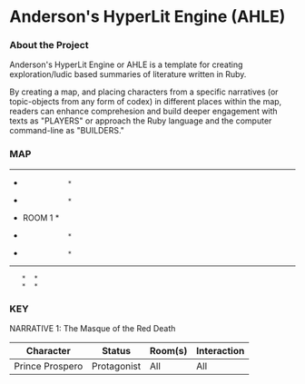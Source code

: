 # Anderson's HyperLit Engine (AHLE) 

### About the Project

Anderson's HyperLit Engine or AHLE is a template for creating
exploration/ludic based summaries of literature written in Ruby. 

By creating a map, and placing characters from a specific narratives
(or topic-objects from any form of codex) in different places within 
the map, readers can enhance comprehesion and build deeper engagement
with texts as "PLAYERS" or approach the Ruby language and the computer
command-line as "BUILDERS."

### MAP

******************
*                *
*                * 
*    ROOM 1      *
*                *  
*                *
********  ********
       *  *
       *  *

### KEY

NARRATIVE 1: The Masque of the Red Death

| Character       | Status      | Room(s)     | Interaction |
| --------------- | ----------- | ----------- | ----------- |
| Prince Prospero | Protagonist | All         | All         |
